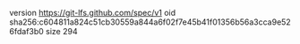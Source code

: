 version https://git-lfs.github.com/spec/v1
oid sha256:c604811a824c51cb30559a844a6f02f7e45b41f01356b56a3cca9e526fdaf3b0
size 294

